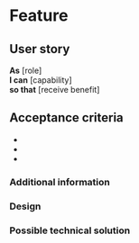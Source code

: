 # Feature

## User story

**As** [role]
<br>**I can** [capability]
<br>**so that** [receive benefit]

## Acceptance criteria
<!-- Notes about what the story must do in order for the product owner to accept it as complete -->

-
-
-


### Additional information
<!-- References, external dependencies, etc. -->


### Design
<!-- Maybe add later -->


### Possible technical solution
<!-- Added later by developers -->
